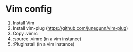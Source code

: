 # Vim config
1. Install Vim
2. Install vim-plug (https://github.com/junegunn/vim-plug)
3. Copy .vimrc
4. :source .vimrc (in a vim instance)
5. :PlugInstall (in a vim instance)
